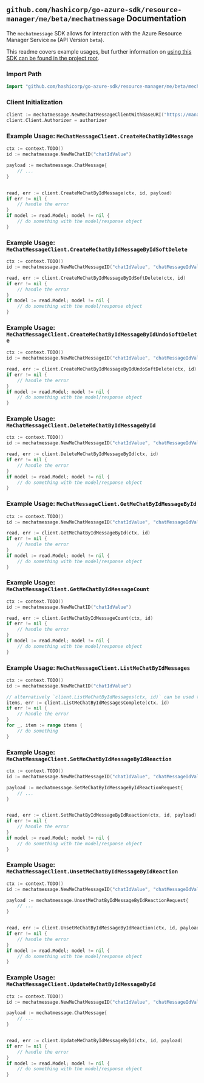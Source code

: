 
## `github.com/hashicorp/go-azure-sdk/resource-manager/me/beta/mechatmessage` Documentation

The `mechatmessage` SDK allows for interaction with the Azure Resource Manager Service `me` (API Version `beta`).

This readme covers example usages, but further information on [using this SDK can be found in the project root](https://github.com/hashicorp/go-azure-sdk/tree/main/docs).

### Import Path

```go
import "github.com/hashicorp/go-azure-sdk/resource-manager/me/beta/mechatmessage"
```


### Client Initialization

```go
client := mechatmessage.NewMeChatMessageClientWithBaseURI("https://management.azure.com")
client.Client.Authorizer = authorizer
```


### Example Usage: `MeChatMessageClient.CreateMeChatByIdMessage`

```go
ctx := context.TODO()
id := mechatmessage.NewMeChatID("chatIdValue")

payload := mechatmessage.ChatMessage{
	// ...
}


read, err := client.CreateMeChatByIdMessage(ctx, id, payload)
if err != nil {
	// handle the error
}
if model := read.Model; model != nil {
	// do something with the model/response object
}
```


### Example Usage: `MeChatMessageClient.CreateMeChatByIdMessageByIdSoftDelete`

```go
ctx := context.TODO()
id := mechatmessage.NewMeChatMessageID("chatIdValue", "chatMessageIdValue")

read, err := client.CreateMeChatByIdMessageByIdSoftDelete(ctx, id)
if err != nil {
	// handle the error
}
if model := read.Model; model != nil {
	// do something with the model/response object
}
```


### Example Usage: `MeChatMessageClient.CreateMeChatByIdMessageByIdUndoSoftDelete`

```go
ctx := context.TODO()
id := mechatmessage.NewMeChatMessageID("chatIdValue", "chatMessageIdValue")

read, err := client.CreateMeChatByIdMessageByIdUndoSoftDelete(ctx, id)
if err != nil {
	// handle the error
}
if model := read.Model; model != nil {
	// do something with the model/response object
}
```


### Example Usage: `MeChatMessageClient.DeleteMeChatByIdMessageById`

```go
ctx := context.TODO()
id := mechatmessage.NewMeChatMessageID("chatIdValue", "chatMessageIdValue")

read, err := client.DeleteMeChatByIdMessageById(ctx, id)
if err != nil {
	// handle the error
}
if model := read.Model; model != nil {
	// do something with the model/response object
}
```


### Example Usage: `MeChatMessageClient.GetMeChatByIdMessageById`

```go
ctx := context.TODO()
id := mechatmessage.NewMeChatMessageID("chatIdValue", "chatMessageIdValue")

read, err := client.GetMeChatByIdMessageById(ctx, id)
if err != nil {
	// handle the error
}
if model := read.Model; model != nil {
	// do something with the model/response object
}
```


### Example Usage: `MeChatMessageClient.GetMeChatByIdMessageCount`

```go
ctx := context.TODO()
id := mechatmessage.NewMeChatID("chatIdValue")

read, err := client.GetMeChatByIdMessageCount(ctx, id)
if err != nil {
	// handle the error
}
if model := read.Model; model != nil {
	// do something with the model/response object
}
```


### Example Usage: `MeChatMessageClient.ListMeChatByIdMessages`

```go
ctx := context.TODO()
id := mechatmessage.NewMeChatID("chatIdValue")

// alternatively `client.ListMeChatByIdMessages(ctx, id)` can be used to do batched pagination
items, err := client.ListMeChatByIdMessagesComplete(ctx, id)
if err != nil {
	// handle the error
}
for _, item := range items {
	// do something
}
```


### Example Usage: `MeChatMessageClient.SetMeChatByIdMessageByIdReaction`

```go
ctx := context.TODO()
id := mechatmessage.NewMeChatMessageID("chatIdValue", "chatMessageIdValue")

payload := mechatmessage.SetMeChatByIdMessageByIdReactionRequest{
	// ...
}


read, err := client.SetMeChatByIdMessageByIdReaction(ctx, id, payload)
if err != nil {
	// handle the error
}
if model := read.Model; model != nil {
	// do something with the model/response object
}
```


### Example Usage: `MeChatMessageClient.UnsetMeChatByIdMessageByIdReaction`

```go
ctx := context.TODO()
id := mechatmessage.NewMeChatMessageID("chatIdValue", "chatMessageIdValue")

payload := mechatmessage.UnsetMeChatByIdMessageByIdReactionRequest{
	// ...
}


read, err := client.UnsetMeChatByIdMessageByIdReaction(ctx, id, payload)
if err != nil {
	// handle the error
}
if model := read.Model; model != nil {
	// do something with the model/response object
}
```


### Example Usage: `MeChatMessageClient.UpdateMeChatByIdMessageById`

```go
ctx := context.TODO()
id := mechatmessage.NewMeChatMessageID("chatIdValue", "chatMessageIdValue")

payload := mechatmessage.ChatMessage{
	// ...
}


read, err := client.UpdateMeChatByIdMessageById(ctx, id, payload)
if err != nil {
	// handle the error
}
if model := read.Model; model != nil {
	// do something with the model/response object
}
```
